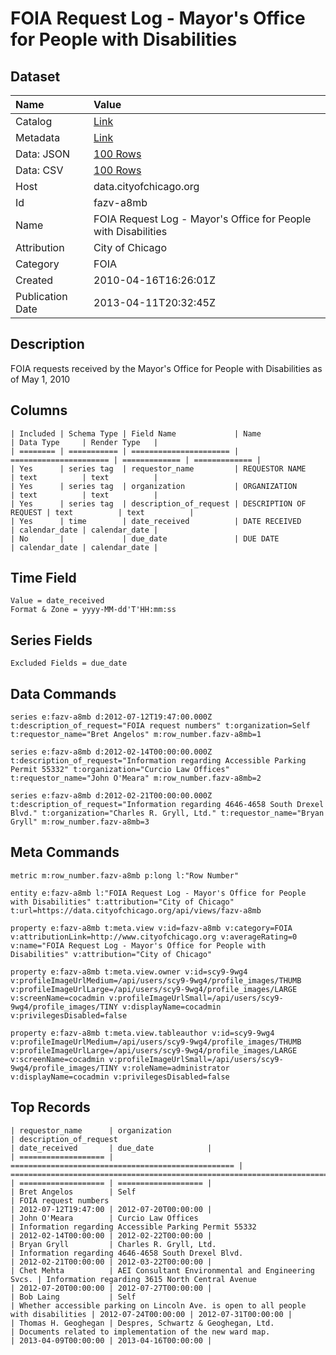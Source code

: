# FOIA Request Log - Mayor's Office for People with Disabilities

## Dataset

| Name | Value |
| :--- | :---- |
| Catalog | [Link](https://catalog.data.gov/dataset/foia-request-log-mayors-office-for-people-with-disabilities-4e48d) |
| Metadata | [Link](https://data.cityofchicago.org/api/views/fazv-a8mb) |
| Data: JSON | [100 Rows](https://data.cityofchicago.org/api/views/fazv-a8mb/rows.json?max_rows=100) |
| Data: CSV | [100 Rows](https://data.cityofchicago.org/api/views/fazv-a8mb/rows.csv?max_rows=100) |
| Host | data.cityofchicago.org |
| Id | fazv-a8mb |
| Name | FOIA Request Log - Mayor's Office for People with Disabilities |
| Attribution | City of Chicago |
| Category | FOIA |
| Created | 2010-04-16T16:26:01Z |
| Publication Date | 2013-04-11T20:32:45Z |

## Description

FOIA requests received by the Mayor's Office for People with Disabilities as of May 1, 2010

## Columns

```ls
| Included | Schema Type | Field Name             | Name                   | Data Type     | Render Type   |
| ======== | =========== | ====================== | ====================== | ============= | ============= |
| Yes      | series tag  | requestor_name         | REQUESTOR NAME         | text          | text          |
| Yes      | series tag  | organization           | ORGANIZATION           | text          | text          |
| Yes      | series tag  | description_of_request | DESCRIPTION OF REQUEST | text          | text          |
| Yes      | time        | date_received          | DATE RECEIVED          | calendar_date | calendar_date |
| No       |             | due_date               | DUE DATE               | calendar_date | calendar_date |
```

## Time Field

```ls
Value = date_received
Format & Zone = yyyy-MM-dd'T'HH:mm:ss
```

## Series Fields

```ls
Excluded Fields = due_date
```

## Data Commands

```ls
series e:fazv-a8mb d:2012-07-12T19:47:00.000Z t:description_of_request="FOIA request numbers" t:organization=Self t:requestor_name="Bret Angelos" m:row_number.fazv-a8mb=1

series e:fazv-a8mb d:2012-02-14T00:00:00.000Z t:description_of_request="Information regarding Accessible Parking Permit 55332" t:organization="Curcio Law Offices" t:requestor_name="John O'Meara" m:row_number.fazv-a8mb=2

series e:fazv-a8mb d:2012-02-21T00:00:00.000Z t:description_of_request="Information regarding 4646-4658 South Drexel Blvd." t:organization="Charles R. Gryll, Ltd." t:requestor_name="Bryan Gryll" m:row_number.fazv-a8mb=3
```

## Meta Commands

```ls
metric m:row_number.fazv-a8mb p:long l:"Row Number"

entity e:fazv-a8mb l:"FOIA Request Log - Mayor's Office for People with Disabilities" t:attribution="City of Chicago" t:url=https://data.cityofchicago.org/api/views/fazv-a8mb

property e:fazv-a8mb t:meta.view v:id=fazv-a8mb v:category=FOIA v:attributionLink=http://www.cityofchicago.org v:averageRating=0 v:name="FOIA Request Log - Mayor's Office for People with Disabilities" v:attribution="City of Chicago"

property e:fazv-a8mb t:meta.view.owner v:id=scy9-9wg4 v:profileImageUrlMedium=/api/users/scy9-9wg4/profile_images/THUMB v:profileImageUrlLarge=/api/users/scy9-9wg4/profile_images/LARGE v:screenName=cocadmin v:profileImageUrlSmall=/api/users/scy9-9wg4/profile_images/TINY v:displayName=cocadmin v:privilegesDisabled=false

property e:fazv-a8mb t:meta.view.tableauthor v:id=scy9-9wg4 v:profileImageUrlMedium=/api/users/scy9-9wg4/profile_images/THUMB v:profileImageUrlLarge=/api/users/scy9-9wg4/profile_images/LARGE v:screenName=cocadmin v:profileImageUrlSmall=/api/users/scy9-9wg4/profile_images/TINY v:roleName=administrator v:displayName=cocadmin v:privilegesDisabled=false
```

## Top Records

```ls
| requestor_name      | organization                                       | description_of_request                                                             | date_received       | due_date            | 
| =================== | ================================================== | ================================================================================== | =================== | =================== | 
| Bret Angelos        | Self                                               | FOIA request numbers                                                               | 2012-07-12T19:47:00 | 2012-07-20T00:00:00 | 
| John O'Meara        | Curcio Law Offices                                 | Information regarding Accessible Parking Permit 55332                              | 2012-02-14T00:00:00 | 2012-02-22T00:00:00 | 
| Bryan Gryll         | Charles R. Gryll, Ltd.                             | Information regarding 4646-4658 South Drexel Blvd.                                 | 2012-02-21T00:00:00 | 2012-03-22T00:00:00 | 
| Chet Mehta          | AEI Consultant Environmental and Engineering Svcs. | Information regarding 3615 North Central Avenue                                    | 2012-07-20T00:00:00 | 2012-07-27T00:00:00 | 
| Bob Laing           | Self                                               | Whether accessible parking on Lincoln Ave. is open to all people with disabilities | 2012-07-24T00:00:00 | 2012-07-31T00:00:00 | 
| Thomas H. Geoghegan | Despres, Schwartz & Geoghegan, Ltd.                | Documents related to implementation of the new ward map.                           | 2013-04-09T00:00:00 | 2013-04-16T00:00:00 | 
```